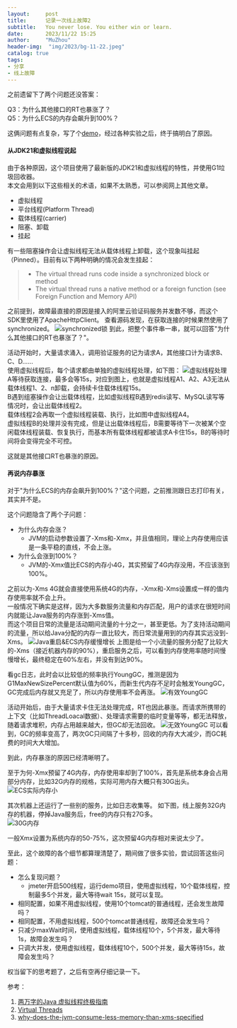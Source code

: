 ```yaml
---
layout:     post
title:      记录一次线上故障2
subtitle:   You never lose. You either win or learn.
date:       2023/11/22 15:25
author:     "MuZhou"
header-img:  "img/2023/bg-11-22.jpeg"
catalog: true
tags:
- 分享
- 线上故障
---
```

之前遗留下了两个问题还没答案：

Q3：为什么其他接口的RT也暴涨了？  
Q5：为什么ECS的内存会飙升到100%？

这俩问题有点复杂，写了个[demo](https://github.com/muzhou1994/online-failure-demo)，经过各种实验之后，终于搞明白了原因。

#### 从JDK21和虚拟线程说起
由于各种原因，这个项目使用了最新版的JDK21和虚拟线程的特性，并使用G1垃圾回收器。     
本文会用到以下这些相关的术语，如果不太熟悉，可以参阅网上其他文章。
- 虚拟线程
- 平台线程(Platform Thread)
- 载体线程(carrier)
- 阻塞、卸载
- 挂起        

有一些阻塞操作会让虚拟线程无法从载体线程上卸载，这个现象叫挂起（Pinned）。目前有以下两种明确的情况会发生挂起：
> - The virtual thread runs code inside a synchronized block or method
> - The virtual thread runs a native method or a foreign function (see Foreign Function and Memory API)

之前提到，故障最直接的原因是接入的阿里云验证码服务并发数不够，而这个SDK里使用了ApacheHttpClient。
查看源码发现，在获取连接的时候果然使用了synchronized。
![synchronized锁](/img/2023/synchronized.png)
到此，把整个事件串一串，就可以回答"为什么其他接口的RT也暴涨了？"。

活动开始时，大量请求涌入，调用验证服务的记为请求A，其他接口计为请求B、C、D......   
使用虚拟线程后，每个请求都由单独的虚拟线程处理，如下图：
![虚拟线程处理](/img/2023/虚拟线程处理.png)
A等待获取连接，最多会等15s，对应到图上，也就是虚拟线程A1、A2、A3无法从载体线程1、2、n卸载，会持续卡住载体线程15s。    
B遇到组塞操作会让出载体线程，比如虚拟线程B遇到redis读写、MySQL读写等情况时，会让出载体线程2。    
载体线程2会再取一个虚拟线程装载、执行，比如图中虚拟线程A4。     
虚拟线程B的处理并没有完成，但是让出载体线程后，B需要等待下一次被某个空闲载体线程装载、恢复执行，而基本所有载体线程都被请求A卡住15s，B的等待时间将会变得完全不可控。  

这就是其他接口RT也暴涨的原因。

#### 再说内存暴涨
对于"为什么ECS的内存会飙升到100%？"这个问题，之前推测跟日志打印有关，其实并不是。  

这个问题隐含了两个子问题：
- 为什么内存会涨？
  - JVM的启动参数设置了-Xms和-Xmx，并且值相同，理论上内存使用应该是一条平稳的直线，不会上涨。
- 为什么会涨到100%？
  - JVM的-Xmx值比ECS的内存小4G，其实预留了4G内存没用，不应该涨到100%。

之前以为-Xms 4G就会直接使用系统4G的内存，-Xmx和-Xms设置成一样的值内存使用率就不会上升。   
一般情况下确实是这样，因为大多数服务流量和内存匹配，用户的请求在很短时间内就能让Java服务的内存涨到-Xms值。  
而这个项目日常的流量是活动期间流量的十分之一，甚至更低。为了支持活动期间的流量，所以给Java分配的内存一直比较大，而日常流量用到的内存其实远没到-Xms。
![Java重启&ECS内存缓慢增长](/img/2023/Java重启&ECS内存缓慢增长.png)
上图是给一个小流量的服务分配了比较大的-Xms（接近机器内存的90%），重启服务之后，可以看到内存使用率随时间慢慢增长，最终稳定在60%左右，并没有到达90%。 

看gc日志，此时会以比较低的频率执行YoungGC，推测是因为G1MaxNewSizePercent默认值为60%，而新生代内存不足时会触发YoungGC，GC完成后内存就又充足了，所以内存使用率不会再涨。
![有效YoungGC](/img/2023/有效YoungGC.png)

活动开始后，由于大量请求卡住无法处理完成，RT也因此暴涨。而请求所携带的上下文（比如ThreadLoacal数据）、处理请求需要的临时变量等等，都无法释放，随着请求堆积，内存占用越来越大，但GC却无法回收。
![无效YoungGC](/img/2023/无效YoungGC.png)
可以看到，GC的频率变高了，两次GC只间隔了十多秒，回收的内存大大减少，而GC耗费的时间大大增加。

到此，内存暴涨的原因已经清晰明了。

至于为何-Xmx预留了4G内存，内存使用率却到了100%，首先是系统本身会占用部分内存，比如32G内存的规格，实际可用内存大概只有30G出头。 
![ECS实际内存小](/img/2023/ECS实际内存小.png)

其次机器上还运行了一些别的服务，比如日志收集等。
如下图，线上服务32G内存的机器，停掉Java服务后，free的内存只有27G多。   
![30G内存](/img/2023/30G内存.png)

一般Xmx设置为系统内存的50-75%，这次预留4G内存相对来说太少了。

至此，这个故障的各个细节都算理清楚了，期间做了很多实验，尝试回答这些问题：
- 怎么复现问题？
    - jmeter开启500线程，运行demo项目，使用虚拟线程，10个载体线程，控制最多5个并发，最大等待wait 15s，就可以复现。
- 相同配置，如果不用虚拟线程，使用10个tomcat的普通线程，还会发生故障吗？
- 相同配置，不用虚拟线程，500个tomcat普通线程，故障还会发生吗？
- 只减少maxWait时间，使用虚拟线程，载体线程10个，5个并发，最大等待1s，故障会发生吗？
- 只调大并发，使用虚拟线程，载体线程10个，500个并发，最大等待15s，故障会发生吗？

权当留下的思考题了，之后有空再仔细记录一下。

参考：
1. [两万字的Java 虚拟线程终极指南](https://juejin.cn/post/7282666367236276224)
2. [Virtual Threads](https://docs.oracle.com/en/java/javase/21/core/virtual-threads.html#GUID-DC4306FC-D6C1-4BCC-AECE-48C32C1A8DAA)
3. [why-does-the-jvm-consume-less-memory-than-xms-specified](https://stackoverflow.com/questions/12108706/why-does-the-jvm-consume-less-memory-than-xms-specified)